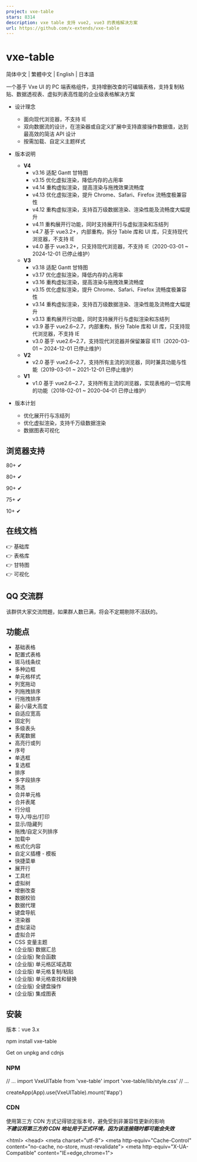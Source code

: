 ```yaml
---
project: vxe-table
stars: 8314
description: vxe table 支持 vue2, vue3 的表格解决方案
url: https://github.com/x-extends/vxe-table
---
```


vxe-table
=========

简体中文 | 繁體中文 | English | 日本語

一个基于 Vxe UI 的 PC 端表格组件，支持增删改查的可编辑表格，支持复制粘贴、数据透视表、虚拟列表高性能的企业级表格解决方案

-   设计理念
    
    -   面向现代浏览器，不支持 IE
    -   双向数据流的设计，在渲染器或自定义扩展中支持直接操作数据值，达到最高效的简洁 API 设计
    -   按需加载、自定义主题样式
-   版本说明
    
    -   **V4**
        -   v3.16 适配 Gantt 甘特图
        -   v3.15 优化虚拟渲染，降低内存的占用率
        -   v4.14 重构虚拟渲染，提高渲染与拖拽效果流畅度
        -   v4.13 优化虚拟渲染，提升 Chrome、Safari、Firefox 流畅度极兼容性
        -   v4.12 重构虚拟渲染，支持百万级数据渲染、渲染性能及流畅度大幅提升
        -   v4.11 重构展开行功能，同时支持展开行与虚拟渲染和冻结列
        -   v4.7 基于 vue3.2+，内部重构，拆分 Table 库和 UI 库，只支持现代浏览器，不支持 IE
        -   v4.0 基于 vue3.2+，只支持现代浏览器，不支持 IE（2020-03-01 ~ 2024-12-01 已停止维护）
    -   **V3**
        -   v3.18 适配 Gantt 甘特图
        -   v3.17 优化虚拟渲染，降低内存的占用率
        -   v3.16 重构虚拟渲染，提高渲染与拖拽效果流畅度
        -   v3.15 优化虚拟渲染，提升 Chrome、Safari、Firefox 流畅度极兼容性
        -   v3.14 重构虚拟渲染，支持百万级数据渲染、渲染性能及流畅度大幅提升
        -   v3.13 重构展开行功能，同时支持展开行与虚拟渲染和冻结列
        -   v3.9 基于 vue2.6~2.7，内部重构，拆分 Table 库和 UI 库，只支持现代浏览器，不支持 IE
        -   v3.0 基于 vue2.6~2.7，支持现代浏览器并保留兼容 IE11（2020-03-01 ~ 2024-12-01 已停止维护）
    -   **V2**
        -   v2.0 基于 vue2.6~2.7，支持所有主流的浏览器，同时兼具功能与性能（2019-03-01 ~ 2021-12-01 已停止维护）
    -   **V1**
        -   v1.0 基于 vue2.6~2.7，支持所有主流的浏览器，实现表格的一切实用的功能（2018-02-01 ~ 2020-04-01 已停止维护）
-   版本计划
    
    -   优化展开行与冻结列
    -   优化虚拟渲染，支持千万级数据渲染
    -   数据图表可视化

浏览器支持
-----

80+ ✔

80+ ✔

90+ ✔

75+ ✔

10+ ✔

在线文档
----

👉 基础库  
👉 表格库  
👉 甘特图  
👉 可视化

QQ 交流群
------

该群供大家交流問題，如果群人数已满，将会不定期剔除不活跃的。

功能点
---

-   基础表格
-   配置式表格
-   斑马线条纹
-   多种边框
-   单元格样式
-   列宽拖动
-   列拖拽排序
-   行拖拽排序
-   最小/最大高度
-   自适应宽高
-   固定列
-   多级表头
-   表尾数据
-   高亮行或列
-   序号
-   单选框
-   复选框
-   排序
-   多字段排序
-   筛选
-   合并单元格
-   合并表尾
-   行分组
-   导入/导出/打印
-   显示/隐藏列
-   拖拽/自定义列排序
-   加载中
-   格式化内容
-   自定义插槽 - 模板
-   快捷菜单
-   展开行
-   工具栏
-   虚拟树
-   增删改查
-   数据校验
-   数据代理
-   键盘导航
-   渲染器
-   虚拟滚动
-   虚拟合并
-   CSS 变量主题
-   (企业版) 数据汇总
-   (企业版) 聚合函数
-   (企业版) 单元格区域选取
-   (企业版) 单元格复制/粘贴
-   (企业版) 单元格查找和替换
-   (企业版) 全键盘操作
-   (企业版) 集成图表

安装
--

版本：vue 3.x

npm install vxe-table

Get on unpkg and cdnjs

### NPM

// ...
import VxeUITable from 'vxe-table'
import 'vxe-table/lib/style.css'
// ...

createApp(App).use(VxeUITable).mount('#app')

### CDN

使用第三方 CDN 方式记得锁定版本号，避免受到非兼容性更新的影响  
_**不建议将第三方的 CDN 地址用于正式环境，因为该连接随时都可能会失效**_

<!DOCTYPE html\>
<html\>
<head\>
  <meta charset\="utf-8"\>
  <meta http-equiv\="Cache-Control" content\="no-cache, no-store, must-revalidate"\>
  <meta http-equiv\="X-UA-Compatible" content\="IE=edge,chrome=1"\>
  <!-- style -->
  <link rel\="stylesheet" href\="https://cdn.jsdelivr.net/npm/vxe-pc-ui@4/lib/style.css"\>
  <link rel\="stylesheet" href\="https://cdn.jsdelivr.net/npm/vxe-table@4/lib/style.css"\>
  <!-- vue -->
  <script src\="https://cdn.jsdelivr.net/npm/vue@3"\></script\>
  <!-- table -->
  <script src\="https://cdn.jsdelivr.net/npm/xe-utils"\></script\>
  <script src\="https://cdn.jsdelivr.net/npm/vxe-pc-ui@4"\></script\>
  <script src\="https://cdn.jsdelivr.net/npm/vxe-table@4"\></script\>
</head\>
<body\>
  <div id\="app"\>
    <div\>
      <vxe-table :data\="tableData"\>
        <vxe-column type\="seq" title\="Seq" width\="60"\></vxe-column\>
        <vxe-column field\="name" title\="Name"\></vxe-column\>
        <vxe-column field\="role" title\="Role"\></vxe-column\>
        <vxe-colgroup title\="Group1"\>
          <vxe-column field\="sex" title\="Sex"\></vxe-column\>
          <vxe-column field\="address" title\="Address"\></vxe-column\>
        </vxe-colgroup\>
      </vxe-table\>
    </div\>
  </div\>
  <script\>
    (function () {
      var App \= {
        data() {
          return {
            tableData: \[
              { id: 10001, name: 'Test1', role: 'Develop', sex: 'Man', address: 'Shenzhen' },
              { id: 10002, name: 'Test2', role: 'Test', sex: 'Man', address: 'Guangzhou' },
              { id: 10003, name: 'Test3', role: 'PM', sex: 'Man', address: 'Shanghai' }
            \]
          }
        }
      }
      Vue.createApp(App).use(VxeUI).use(VXETable).mount('#app')
    })()
  </script\>
</body\>
</html\>

示例
--

<template\>
  <div\>
    <vxe-table :data\="tableData"\>
      <vxe-column type\="seq" title\="Seq" width\="60"\></vxe-column\>
      <vxe-column field\="name" title\="Name"\></vxe-column\>
      <vxe-column field\="role" title\="Role"\></vxe-column\>
      <vxe-colgroup title\="Group1"\>
        <vxe-column field\="sex" title\="Sex"\></vxe-column\>
        <vxe-column field\="address" title\="Address"\></vxe-column\>
      </vxe-colgroup\>
    </vxe-table\>
  </div\>
</template\>

<script\>
export default {
  data() {
    return {
      tableData: \[
        { id: 10001, name: 'Test1', role: 'Develop', sex: 'Man', address: 'Shenzhen' },
        { id: 10002, name: 'Test2', role: 'Test', sex: 'Man', address: 'Guangzhou' },
        { id: 10003, name: 'Test3', role: 'PM', sex: 'Man', address: 'Shanghai' }
      \]
    }
  }
}
</script\>

运行项目
----

安装依赖

npm run update

启动本地调试

npm run serve

编译打包，生成编译后的目录：es,lib

npm run lib

Contributors
------------

Thank you to everyone who contributed to this project.

License
-------

MIT © 2019-present, Xu Liangzhan
